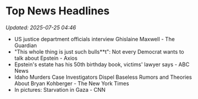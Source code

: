 # Top News Headlines

_Updated: 2025-07-25 04:46_

- US justice department officials interview Ghislaine Maxwell - The Guardian
- "This whole thing is just such bulls**t": Not every Democrat wants to talk about Epstein - Axios
- Epstein's estate has his 50th birthday book, victims' lawyer says - ABC News
- Idaho Murders Case Investigators Dispel Baseless Rumors and Theories About Bryan Kohberger - The New York Times
- In pictures: Starvation in Gaza - CNN